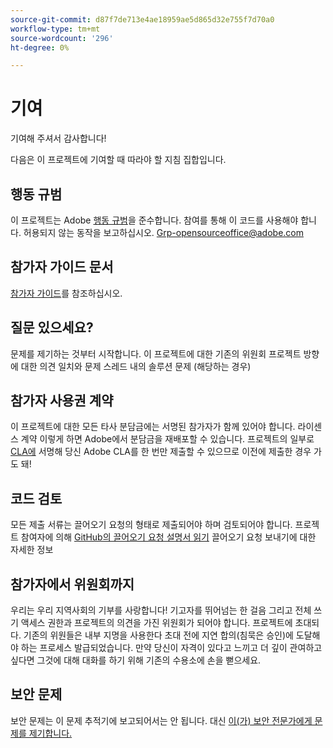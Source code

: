 ```yaml
---
source-git-commit: d87f7de713e4ae18959ae5d865d32e755f7d70a0
workflow-type: tm+mt
source-wordcount: '296'
ht-degree: 0%

---
```

# 기여

기여해 주셔서 감사합니다!

다음은 이 프로젝트에 기여할 때 따라야 할 지침 집합입니다.

## 행동 규범

이 프로젝트는 Adobe [행동 규범](code-of-conduct.md)을 준수합니다. 참여를 통해
이 코드를 사용해야 합니다. 허용되지 않는 동작을 보고하십시오.
[Grp-opensourceoffice@adobe.com](mailto:Grp-opensourceoffice@adobe.com)

## 참가자 가이드 문서

[참가자 가이드](https://docs.adobe.com/content/help/en/contributor/contributor-guide/introduction.html)를 참조하십시오.

## 질문 있으세요?

문제를 제기하는 것부터 시작합니다. 이 프로젝트에 대한 기존의 위원회
프로젝트 방향에 대한 의견 일치와 문제 스레드 내의 솔루션 문제
(해당하는 경우)

## 참가자 사용권 계약

이 프로젝트에 대한 모든 타사 분담금에는 서명된 참가자가 함께 있어야 합니다.
라이센스 계약 이렇게 하면 Adobe에서 분담금을 재배포할 수 있습니다.
프로젝트의 일부로 [CLA에](http://opensource.adobe.com/cla.html) 서명해 당신
Adobe CLA를 한 번만 제출할 수 있으므로 이전에 제출한 경우
가도 돼!

## 코드 검토

모든 제출 서류는 끌어오기 요청의 형태로 제출되어야 하며 검토되어야 합니다.
프로젝트 참여자에 의해 [GitHub의 끌어오기 요청 설명서 읽기](https://help.github.com/articles/about-pull-requests/)
끌어오기 요청 보내기에 대한 자세한 정보

<!--
Lastly, please follow the [pull request template](PULL_REQUEST_TEMPLATE.md) when
submitting a pull request!
-->

## 참가자에서 위원회까지

우리는 우리 지역사회의 기부를 사랑합니다! 기고자를 뛰어넘는 한 걸음
그리고 전체 쓰기 액세스 권한과 프로젝트의 의견을 가진 위원회가 되어야 합니다.
프로젝트에 초대되다. 기존의 위원들은 내부 지명을 사용한다
초대 전에 지연 합의(침묵은 승인)에 도달해야 하는 프로세스
발급되었습니다. 만약 당신이 자격이 있다고 느끼고 더 깊이 관여하고 싶다면
그것에 대해 대화를 하기 위해 기존의 수용소에 손을 뻗으세요.

## 보안 문제

보안 문제는 이 문제 추적기에 보고되어서는 안 됩니다. 대신 [이(가) 보안 전문가에게 문제를 제기합니다.](https://helpx.adobe.com/security/alertus.html)
